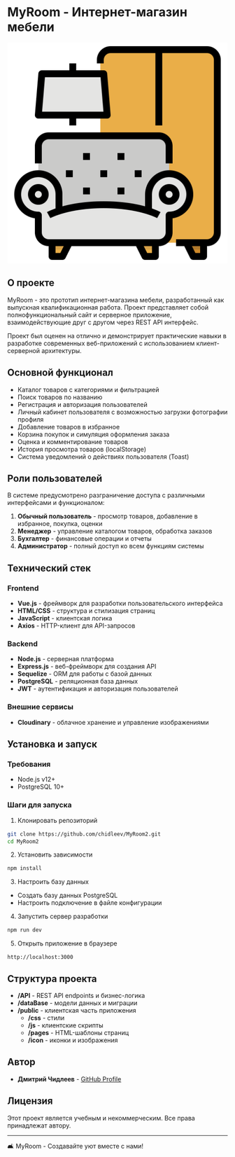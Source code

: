 # MyRoom - Интернет-магазин мебели

![MyRoom Logo](public/icons/logo.svg)

## О проекте

MyRoom - это прототип интернет-магазина мебели, разработанный как выпускная квалификационная работа. Проект представляет собой полнофункциональный сайт и серверное приложение, взаимодействующие друг с другом через REST API интерфейс.

Проект был оценен на отлично и демонстрирует практические навыки в разработке современных веб-приложений с использованием клиент-серверной архитектуры.

## Основной функционал

- Каталог товаров с категориями и фильтрацией
- Поиск товаров по названию
- Регистрация и авторизация пользователей
- Личный кабинет пользователя с возможностью загрузки фотографии профиля
- Добавление товаров в избранное
- Корзина покупок и симуляция оформления заказа
- Оценка и комментирование товаров
- История просмотра товаров (localStorage)
- Система уведомлений о действиях пользователя (Toast)

## Роли пользователей

В системе предусмотрено разграничение доступа с различными интерфейсами и функционалом:

1. **Обычный пользователь** - просмотр товаров, добавление в избранное, покупка, оценки
2. **Менеджер** - управление каталогом товаров, обработка заказов
3. **Бухгалтер** - финансовые операции и отчеты
4. **Администратор** - полный доступ ко всем функциям системы

## Технический стек

### Frontend
- **Vue.js** - фреймворк для разработки пользовательского интерфейса
- **HTML/CSS** - структура и стилизация страниц
- **JavaScript** - клиентская логика
- **Axios** - HTTP-клиент для API-запросов

### Backend
- **Node.js** - серверная платформа
- **Express.js** - веб-фреймворк для создания API
- **Sequelize** - ORM для работы с базой данных
- **PostgreSQL** - реляционная база данных
- **JWT** - аутентификация и авторизация пользователей

### Внешние сервисы
- **Cloudinary** - облачное хранение и управление изображениями

## Установка и запуск

### Требования
- Node.js v12+
- PostgreSQL 10+

### Шаги для запуска

1. Клонировать репозиторий
```bash
git clone https://github.com/chidleev/MyRoom2.git
cd MyRoom2
```

2. Установить зависимости
```bash
npm install
```

3. Настроить базу данных
- Создать базу данных PostgreSQL
- Настроить подключение в файле конфигурации

4. Запустить сервер разработки
```bash
npm run dev
```

5. Открыть приложение в браузере
```
http://localhost:3000
```

## Структура проекта

- **/API** - REST API endpoints и бизнес-логика
- **/dataBase** - модели данных и миграции
- **/public** - клиентская часть приложения
  - **/css** - стили
  - **/js** - клиентские скрипты
  - **/pages** - HTML-шаблоны страниц
  - **/icon** - иконки и изображения

## Автор

- **Дмитрий Чидлеев** - [GitHub Profile](https://github.com/chidleev)

## Лицензия

Этот проект является учебным и некоммерческим. Все права принадлежат автору.

---

🛋️ MyRoom - Создавайте уют вместе с нами!
